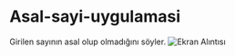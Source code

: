 # Asal-sayi-uygulamasi
Girilen sayının asal olup olmadığını söyler.
![Ekran Alıntısı](https://github.com/Mert-Poyraz/asal-sayi-uygulamasi/assets/136109475/c44ccd72-906f-471f-8643-6ac1a4f01907)

